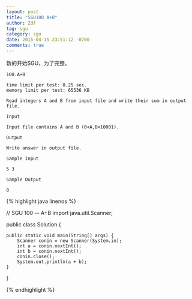 ```yaml
---
layout: post
title: "SGU100 A+B"
author: Zdf
tag: sgu
category: sgu
date: 2015-04-15 23:51:12 -0700
comments: true
---
```


新的开始SGU，为了完整。

	100.A+B
	
	time limit per test: 0.25 sec.
	memory limit per test: 65536 KB
	
	Read integers A and B from input file and write their sum in output file.
	
	Input
	
	Input file contains A and B (0<A,B<10001).
	
	Output
	
	Write answer in output file.
	
	Sample Input
	
	5 3
	
	Sample Output
	
	8



{% highlight java linenos %}

// SGU 100 -- A+B
import java.util.Scanner;


public class Solution {

	public static void main(String[] args) {
		Scanner conin = new Scanner(System.in);
		int a = conin.nextInt();
		int b = conin.nextInt();
		conin.close();
		System.out.println(a + b);
	}

}


{% endhighlight %}